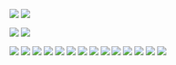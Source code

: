 <img src="https://files.catbox.moe/lgk4pd.gif"/> <img src="https://files.catbox.moe/k7j2bz.gif"/> 

<img src="https://files.catbox.moe/a7qymt.png"/> <img src="https://files.catbox.moe/dr6upj.png"/> 

<img src="https://64.media.tumblr.com/5ffcc9f50bb1a2a90d1feb6ef67e9ed5/f1931691a8936fb4-04/s75x75_c1/6ee6f2e201a7cb2d5dc03207a306dbc5fce7eba2.gifv"/> <img src="https://64.media.tumblr.com/8222be491b83f7dc3abbd6ff6ea850d6/f1931691a8936fb4-95/s75x75_c1/cfd0f8a980967edd3783e343add934b2dda3bc41.gifv"/> <img src="https://64.media.tumblr.com/b60838267fa3bb138449f9fa9e229cd7/f1931691a8936fb4-1e/s75x75_c1/94ee50ab7e4535f9cbbcd3476484da142d9ae739.gifv"/> <img src="https://64.media.tumblr.com/248bce5833262f355fb14d6a7e5681e5/f1931691a8936fb4-31/s75x75_c1/b0eb8f73a490f9ac31faceb54973afe6423d2252.gifv"/> <img src="https://64.media.tumblr.com/4576f4a21253cb8401b660b949b77eab/f1931691a8936fb4-d7/s75x75_c1/f49cd81796d411685bee6cf7945a783f7f7767f0.gifv"/> <img src="https://64.media.tumblr.com/a45ad1beef7ea24d678a8c628c7a4f41/f1931691a8936fb4-f5/s75x75_c1/b1ffb613da0a544cbf5dc7a27aca643e7a8465be.gifv"/> <img src="https://64.media.tumblr.com/45b4d46a6800d6d45925b6dc8aac4570/f1931691a8936fb4-b9/s75x75_c1/bdab68c7ac642fce504792c3ae5004ff30ad7bf2.gifv"/> <img src="https://64.media.tumblr.com/ad0a0f3e57805be5f2b5a5b9698a8a7c/f1931691a8936fb4-28/s75x75_c1/0a7f565419e437787a650bab7b4682ac675704e4.gifv"/> <img src="https://64.media.tumblr.com/46f1a49eddf27de7ac59321ba096a37b/7722e7328102881e-98/s75x75_c1/bebf9bdabdfd3be124685eb47ba40b871362532e.gifv"/>
<img src="https://64.media.tumblr.com/2fd7febb753fadfd2dd0f415a80fee9d/7722e7328102881e-bc/s75x75_c1/7f769d80d29bb203acb87cb14d6b6b8201cc8fd4.gifv"/>
<img src="https://64.media.tumblr.com/cf39d93730855181d931ccedb2a619ff/7722e7328102881e-33/s75x75_c1/719265fa4cbd079f88fc8cff2bcaeec1c67ebfac.gifv"/>
<img src="https://64.media.tumblr.com/7c282550ad8063ef2bf1224cded9a9fe/7722e7328102881e-8e/s75x75_c1/7fc1e1ce082bbe0dfb94b3451468a7f24bb27abc.gifv"/>
<img src="https://64.media.tumblr.com/5238af7055f5230fc470345cb9a58869/7722e7328102881e-5d/s75x75_c1/6a1307d5a23c7a4d634f79e3b443d0ad7d335359.gifv"/>
<img src="https://64.media.tumblr.com/53a8deae5b88a2f8bb6db1ed31975a19/7722e7328102881e-90/s75x75_c1/b553b05a5e401fafa9eb6a3de728fcef50496419.gifv"/>
<img src=""/>
<img src=""/>
<img src=""/>
<img src=""/>
